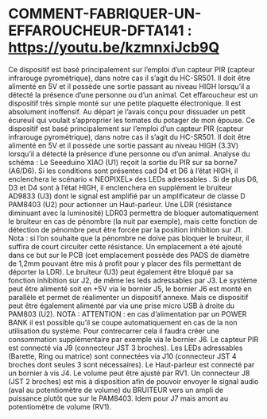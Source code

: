 # COMMENT-FABRIQUER-UN-EFFAROUCHEUR-DFTA141 : https://youtu.be/kzmnxiJcb9Q
Ce dispositif est basé principalement sur l’emploi d’un capteur PIR (capteur infrarouge pyrométrique), dans notre cas il s’agit du HC-SR501. Il doit être alimenté en 5V et il possède une sortie passant au niveau HIGH lorsqu’il a détecté la présence d’une personne ou d’un animal.
Cet effaroucheur est un dispositif très simple monté sur une petite plaquette électronique.
Il est absolument inoffensif. Au départ je l’avais conçu pour dissuader un petit écureuil qui voulait s’approprier les tomates du potager de mon épouse.
Ce dispositif est basé principalement sur l’emploi d’un capteur PIR (capteur infrarouge pyrométrique), dans notre cas il s’agit du HC-SR501. Il doit être alimenté en 5V et il possède une sortie passant au niveau HIGH (3.3V) lorsqu’il a détecté la présence d’une personne ou d’un animal.
Analyse du schéma :
Le Seeeduino XIAO (U1) reçoit la sortie du PIR sur sa borne7 (A6/D6). Si les conditions sont présentes cad D4 et D6 à l’état HIGH, il enclenchera le scénario « NEOPIXEL» des LEDs adressables .
Si de plus D6, D3 et D4 sont à l’état HIGH, il enclenchera en supplément le bruiteur AD9833 (U3) dont le signal est amplifié par un amplificateur de classe D PAM8403 (U2) pour actionner un Haut-parleur.
Une LDR (résistance diminuant avec la luminosité) LDR03 permettra de bloquer automatiquement le bruiteur en cas de pénombre (la nuit par exemple), mais cette fonction de détection de pénombre peut être forcée par la position inhibition sur J1.
Nota : si l’on souhaite que la pénombre ne doive pas bloquer le bruiteur, il suffira de court circuiter cette résistance. Un emplacement a été ajouté dans ce but sur le PCB (cet emplacement possède des PADS de diamètre de 1,2mm pouvant être mis à profit pour y placer des fils permettant de déporter la LDR).
Le bruiteur (U3) peut également être bloqué par sa fonction inhibition sur J2, de même les leds adressables par J3.
Le système peut être alimenté soit en +5V via le bornier J5, le bornier J6 est monté en parallèle et permet de réalimenter un dispositif annexe. Mais ce dispositif peut être également alimenté par via une prise micro USB à droite du PAM803 (U2). 
NOTA : ATTENTION : en cas d’alimentation par un POWER BANK il est possible qu’il se coupe automatiquement en cas de la non utilisation du système. Pour contrecarrer cela il faudra créer une consommation supplémentaire par exemple via le bornier J6. 
Le capteur PIR est connecté via J9 (connecteur JST 3 broches).
Les LEDs adressables (Barette, Ring ou matrice) sont connectées via J10 (connecteur JST 4 broches dont seules 3 sont nécessaires).
Le Haut-parleur est connecté par un bornier à vis J4. Le volume peut être ajusté par RV1.
Un connecteur J8 (JST 2 broches) est mis à disposition afin de pouvoir envoyer le signal audio (aval au potentiomètre de volume) du BRUITEUR vers un ampli de puissance plutôt que sur le PAM8403.
Idem pour J7 mais amont au potentiomètre de volume (RV1).
